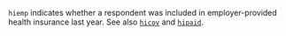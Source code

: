 `hiemp` indicates whether a respondent was included in employer-provided health insurance last year. See also [`hicov`](hicov.md) and [`hipaid`](hipaid.md).
